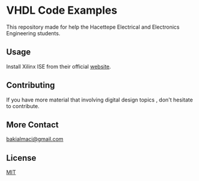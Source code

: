 # VHDL Code Examples

This repository made for help the Hacettepe Electrical and Electronics Engineering students.

## Usage
Install Xilinx ISE from their official [website](http://www.xilinx.com).

## Contributing
If you have more material that involving digital design topics , don't hesitate to contribute.

## More Contact
bakialmaci@gmail.com

## License
[MIT](https://choosealicense.com/licenses/mit/)
